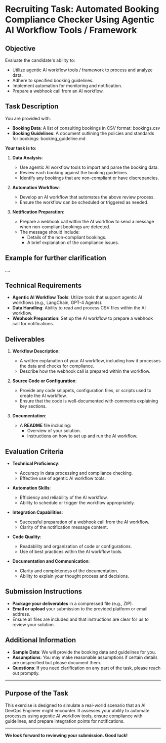 # Recruiting Task: Automated Booking Compliance Checker Using Agentic AI Workflow Tools / Framework

## Objective

Evaluate the candidate's ability to:

- Utilize agentic AI workflow tools / framework to process and analyze data.
- Adhere to specified booking guidelines.
- Implement automation for monitoring and notification.
- Prepare a webhook call from an AI workflow.

## Task Description

You are provided with:

- **Booking Data**: A list of consulting bookings in CSV format: bookings.csv
- **Booking Guidelines**: A document outlining the policies and standards for bookings: booking_guideline.md

**Your task is to:**

1. **Data Analysis**:

   - Use agentic AI workflow tools to import and parse the booking data.
   - Review each booking against the booking guidelines.
   - Identify any bookings that are non-compliant or have discrepancies.

2. **Automation Workflow**:

   - Develop an AI workflow that automates the above review process.
   - Ensure the workflow can be scheduled or triggered as needed.

3. **Notification Preparation**:

   - Prepare a webhook call within the AI workflow to send a message when non-compliant bookings are detected.
   - The message should include:
     - Details of the non-compliant bookings.
     - A brief explanation of the compliance issues.

## Example for further clarification
....
<!-- @import "[TOC]" {cmd="toc" depthFrom=1 depthTo=6 orderedList=false} -->


## Technical Requirements

- **Agentic AI Workflow Tools**: Utilize tools that support agentic AI workflows (e.g., LangChain, GPT-4 Agents).
- **Data Handling**: Ability to read and process CSV files within the AI workflow.
- **Webhook Preparation**: Set up the AI workflow to prepare a webhook call for notifications.

## Deliverables

1. **Workflow Description**:

   - A written explanation of your AI workflow, including how it processes the data and checks for compliance.
   - Describe how the webhook call is prepared within the workflow.

2. **Source Code or Configuration**:

   - Provide any code snippets, configuration files, or scripts used to create the AI workflow.
   - Ensure that the code is well-documented with comments explaining key sections.

3. **Documentation**:

   - A **README** file including:
     - Overview of your solution.
     - Instructions on how to set up and run the AI workflow.

## Evaluation Criteria

- **Technical Proficiency**:
  - Accuracy in data processing and compliance checking.
  - Effective use of agentic AI workflow tools.

- **Automation Skills**:
  - Efficiency and reliability of the AI workflow.
  - Ability to schedule or trigger the workflow appropriately.

- **Integration Capabilities**:
  - Successful preparation of a webhook call from the AI workflow.
  - Clarity of the notification message content.

- **Code Quality**:
  - Readability and organization of code or configurations.
  - Use of best practices within the AI workflow tools.

- **Documentation and Communication**:
  - Clarity and completeness of the documentation.
  - Ability to explain your thought process and decisions.

## Submission Instructions

- **Package your deliverables** in a compressed file (e.g., ZIP).
- **Email or upload** your submission to the provided platform or email address.
- Ensure all files are included and that instructions are clear for us to review your solution.

## Additional Information

- **Sample Data**: We will provide the booking data and guidelines for you.
- **Assumptions**: You may make reasonable assumptions if certain details are unspecified but please document them.
- **Questions**: If you need clarification on any part of the task, please reach out promptly.

---

## Purpose of the Task

This exercise is designed to simulate a real-world scenario that an AI DevOps Engineer might encounter. It assesses your ability to automate processes using agentic AI workflow tools, ensure compliance with guidelines, and prepare integration points for notifications.

---

**We look forward to reviewing your submission. Good luck!**
